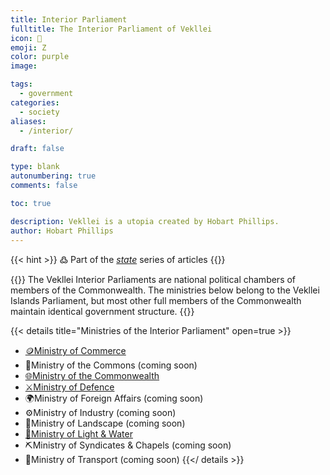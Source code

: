 ```yaml
---
title: Interior Parliament
fulltitle: The Interior Parliament of Vekllei
icon: 🌸
emoji: Ζ
color: purple
image: 

tags: 
  - government
categories:
  - society
aliases:
  - /interior/

draft: false

type: blank
autonumbering: true
comments: false

toc: true

description: Vekllei is a utopia created by Hobart Phillips.
author: Hobart Phillips
---
```

{{< hint >}}
߷ Part of the *[state](/state/)* series of articles
{{</hint>}}

{{<hint panel>}}
The Vekllei Interior Parliaments are national political chambers of members of the Commonwealth. The ministries below belong to the Vekllei Islands Parliament, but most other full members of the Commonwealth maintain identical government structure.
{{</hint>}}

{{< details title="Ministries of the Interior Parliament" open=true >}}
- <a href="/utopia/society/state/government/interior/commerce"><span class="navicon">🪙</span>Ministry of Commerce</a>
- <span class="navicon">🚧</span>Ministry of the Commons (coming soon)
- <a href="/utopia/society/state/government/interior/commonwealth"><span class="navicon">🌐</span>Ministry of the Commonwealth</a>
- <a href="/utopia/society/state/government/interior/defence"><span class="navicon">⚔️</span>Ministry of Defence</a>
- <span class="navicon">🌍</span>Ministry of Foreign Affairs (coming soon)
- <span class="navicon">⚙️</span>Ministry of Industry (coming soon)
- <span class="navicon">🌋</span>Ministry of Landscape (coming soon)
- <a href="/utopia/society/state/government/interior/light-and-water"><span class="navicon">🔌</span>Ministry of Light & Water</a>
- <span class="navicon">⛏️</span>Ministry of Syndicates & Chapels (coming soon)
- <span class="navicon">🚃</span>Ministry of Transport (coming soon)
{{</ details >}}